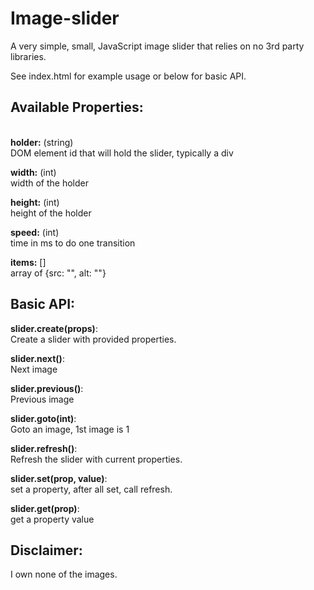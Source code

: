 Image-slider
============

A very simple, small, JavaScript image slider that relies on no 3rd party libraries.

See index.html for example usage or below for basic API.


<h2>Available Properties:</h2>
<br/>
<b>holder:</b> (string)<br/>
DOM element id that will hold the slider, typically a div<br/>

<b>width:</b> (int)<br/>
width of the holder<br/>

<b>height:</b> (int)<br/>
height of the holder<br/>

<b>speed:</b> (int)<br/>
time in ms to do one transition<br/>

<b>items:</b> []<br/>
array of {src: "", alt: ""}<br/>

<h2>Basic API:</h2>
<b>slider.create(props)</b>:<br/>
Create a slider with provided properties.<br/>
 
<b>slider.next()</b>:<br/>
Next image<br/>

<b>slider.previous()</b>:<br/>
Previous image<br/>

<b>slider.goto(int)</b>:<br/>
Goto an image, 1st image is 1<br/>

<b>slider.refresh()</b>:<br/>
Refresh the slider with current properties.<br/>

<b>slider.set(prop, value)</b>:<br/>
set a property, after all set, call refresh.<br/>

<b>slider.get(prop)</b>:<br/>
get a property value<br/>


<h2>Disclaimer:</h2>
I own none of the images.
